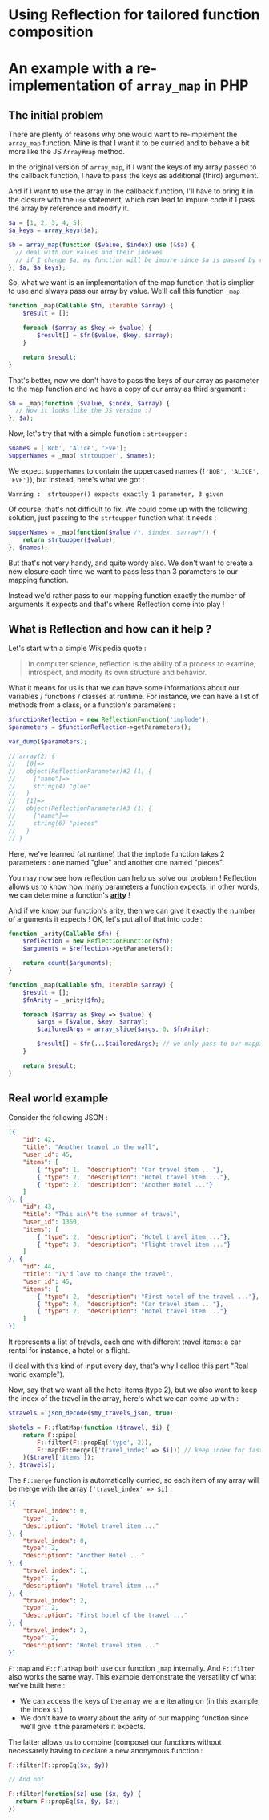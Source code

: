 # Using Reflection for tailored function composition
# An example with a re-implementation of `array_map` in PHP

## The initial problem

There are plenty of reasons why one would want to re-implement the `array_map` function. Mine is that I want it to be curried and to behave a bit more like the JS `Array#map` method.

In the original version of `array_map`, if I want the keys of my array passed to the callback function, I have to pass the keys as additional (third) argument. 

And if I want to use the array in the callback function, I'll have to bring it in the closure with the `use` statement, which can lead to impure code if I pass the array by reference and modify it.

```PHP
$a = [1, 2, 3, 4, 5];
$a_keys = array_keys($a);

$b = array_map(function ($value, $index) use (&$a) {
  // deal with our values and their indexes
  // if I change $a, my function will be impure since $a is passed by reference
}, $a, $a_keys);
```

So, what we want is an implementation of the map function that is simplier to use and always pass our array by value. We'll call this function `_map` : 

```PHP
function _map(Callable $fn, iterable $array) {
    $result = [];

    foreach ($array as $key => $value) {
        $result[] = $fn($value, $key, $array);
    }

    return $result;
}
```

That's better, now we don't have to pass the keys of our array as parameter to the map function and we have a copy of our array as third argument : 

```PHP
$b = _map(function ($value, $index, $array) {
  // Now it looks like the JS version :)
}, $a);
```

Now, let's try that with a simple function : `strtoupper` : 

```PHP
$names = ['Bob', 'Alice', 'Eve'];
$upperNames = _map('strtoupper', $names);
```

We expect `$upperNames` to contain the uppercased names (`['BOB', 'ALICE', 'EVE']`), but instead, here's what we got : 

```
Warning :  strtoupper() expects exactly 1 parameter, 3 given
```

Of course, that's not difficult to fix. We could come up with the following solution, just passing to the `strtoupper` function what it needs : 

```PHP
$upperNames = _map(function($value /*, $index, $array*/) {
    return strtoupper($value);
}, $names);
```

But that's not very handy, and quite wordy also. We don't want to create a new closure each time we want to pass less than 3 parameters to our mapping function. 

Instead we'd rather pass to our mapping function exactly the number of arguments it expects and that's where Reflection come into play !

## What is Reflection and how can it help ? 

Let's start with a simple Wikipedia quote : 

> In computer science, reflection is the ability of a process to examine, introspect, and modify its own structure and behavior. 

What it means for us is that we can have some informations about our variables / functions / classes at runtime. For instance, we can have a list of methods from a class, or a function's parameters : 

```PHP
$functionReflection = new ReflectionFunction('implode');
$parameters = $functionReflection->getParameters();

var_dump($parameters);

// array(2) {
//   [0]=>
//   object(ReflectionParameter)#2 (1) {
//     ["name"]=>
//     string(4) "glue"
//   }
//   [1]=>
//   object(ReflectionParameter)#3 (1) {
//     ["name"]=>
//     string(6) "pieces"
//   }
// }
```

Here, we've learned (at runtime) that the `implode` function takes 2 parameters : one named "glue" and another one named "pieces". 

You may now see how reflection can help us solve our problem ! Reflection allows us to know how many parameters a function expects, in other words, we can determine a function's [**arity**](https://en.wikipedia.org/wiki/Arity) !

And if we know our function's arity, then we can give it exactly the number of arguments it expects ! OK, let's put all of that into code : 

```PHP
function _arity(Callable $fn) {
    $reflection = new ReflectionFunction($fn);
    $arguments = $reflection->getParameters();

    return count($arguments);
}

function _map(Callable $fn, iterable $array) {
    $result = [];
    $fnArity = _arity($fn);

    foreach ($array as $key => $value) {
        $args = [$value, $key, $array];
        $tailoredArgs = array_slice($args, 0, $fnArity);

        $result[] = $fn(...$tailoredArgs); // we only pass to our mapping function the arguments it needs
    }

    return $result;
}
```

## Real world example

Consider the following JSON : 

```JSON
[{
    "id": 42,
    "title": "Another travel in the wall",
    "user_id": 45,
    "items": [
        { "type": 1,  "description": "Car travel item ..."},
        { "type": 2,  "description": "Hotel travel item ..."},
        { "type": 2,  "description": "Another Hotel ..."}
    ]
}, {
    "id": 43,
    "title": "This ain\'t the summer of travel",
    "user_id": 1360,
    "items": [
        { "type": 2,  "description": "Hotel travel item ..."},
        { "type": 3,  "description": "Flight travel item ..."}
    ]
}, {
    "id": 44,
    "title": "I\'d love to change the travel",
    "user_id": 45,
    "items": [
        { "type": 2,  "description": "First hotel of the travel ..."},
        { "type": 4,  "description": "Car travel item ..."},
        { "type": 2,  "description": "Hotel travel item ..."}
    ]
}]
```

It represents a list of travels, each one with different travel items: a car rental for instance, a hotel or a flight.

(I deal with this kind of input every day, that's why I called this part "Real world example").

Now, say that we want all the hotel items (type 2), but we also want to keep the index of the travel in the array, here's what we can come up with : 

```PHP
$travels = json_decode($my_travels_json, true);

$hotels = F::flatMap(function ($travel, $i) {
    return F::pipe(
        F::filter(F::propEq('type', 2)),
        F::map(F::merge(['travel_index' => $i])) // keep index for faster access later
    )($travel['items']);
}, $travels);
```

The `F::merge` function is automatically curried, so each item of my array will be merge with the array `['travel_index' => $i]` :

```JSON
[{
    "travel_index": 0,
    "type": 2,
    "description": "Hotel travel item ..."
}, {
    "travel_index": 0,
    "type": 2,
    "description": "Another Hotel ..."
}, {
    "travel_index": 1,
    "type": 2,
    "description": "Hotel travel item ..."
}, {
    "travel_index": 2,
    "type": 2,
    "description": "First hotel of the travel ..."
}, {
    "travel_index": 2,
    "type": 2,
    "description": "Hotel travel item ..."
}]

```

`F::map` and `F::flatMap` both use our function `_map` internally. And `F::filter` also works the same way. This example demonstrate the versatility of what we've built here : 
 
- We can access the keys of the array we are iterating on (in this example, the index `$i`)
- We don't have to worry about the arity of our mapping function since we'll give it the parameters it expects.

The latter allows us to combine (compose) our functions without necessarely having to declare a new anonymous function : 

```PHP
F::filter(F::propEq($x, $y))

// And not

F::filter(function($z) use ($x, $y) {
  return F::propEq($x, $y, $z);
})
```

